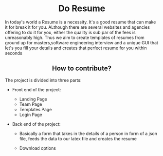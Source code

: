 <h1 align= "center"><b>Do Resume</b></h1>

In today's world a Resume is a necessity. It's a good resume that can make it for break it for you. ALthough there are several websites and agencies offering to do it for you, either the quality is sub par of the fees is unreasonably high. Thus we aim to create templates of resumes from ground up for masters,software engineering interview and a unique GUI that let's you fill your details and creates that perfect resume for you  within seconds

<h2 align= "center"><b>How to contribute?</b></h2>

The project is divided into three parts:

- Front end of the project:

  - Landing Page
  - Team Page
  - Templates Page
  - Login Page

- Back end of the project:

  - Basically a form that takes in the details of a person in form of a json file, feeds the data to our latex file and creates the resume

  - Download options